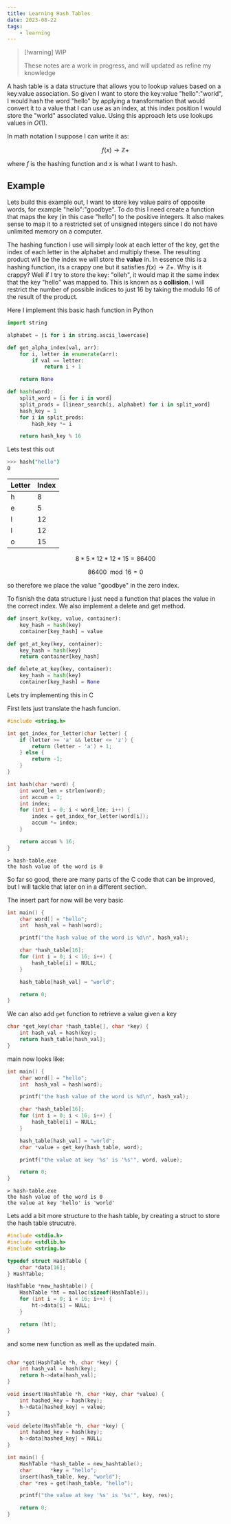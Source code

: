 ```yaml
---
title: Learning Hash Tables
date: 2023-08-22
tags:
    - learning
---
```


> [!warning] WIP
>
> These notes are a work in progress, and will updated as refine my knowledge

A hash table is a data structure that allows you to lookup values based on a key:value association. So given 
I want to store the key:value "hello":"world", I would hash the word "hello" by applying a transformation that would convert it 
to a value that I can use as an index, at this index position I would store the "world" associated value. 
Using this approach lets use lookups values in $O(1)$.

In math notation I suppose I can write it as:

$$f(x) \rightarrow \mathbb{Z+}$$

where $f$ is the hashing function and $x$ is what I want to hash.

## Example

Lets build this example out, I want to store key value pairs of opposite words, for example "hello":"goodbye". To do this I need create
a function that maps the key (in this case "hello") to the positive integers. It also makes sense to map it to a restricted set
of unsigned integers since I do not have unlimited memory on a computer.

The hashing function I use will simply look at each letter of the key, get the index of each letter in the alphabet
and multiply these. The resulting product will be the index we will store the **value** in. In essence this is
a hashing function, its a crappy one but it satisfies $f(x) \rightarrow \mathbb{Z+}$. Why is it crappy? Well
if I try to store the key: "olleh", it would map it the same index that the key "hello" was mapped to.
This is known as a **collision**. I will restrict the number of possible indices to just 16 by taking the modulo
16 of the result of the product.

Here I implement this basic hash function in Python

```python
import string

alphabet = [i for i in string.ascii_lowercase]

def get_alpha_index(val, arr):
    for i, letter in enumerate(arr):
        if val == letter:
            return i + 1

    return None

def hash(word):
    split_word = [i for i in word]
    split_prods = [linear_search(i, alphabet) for i in split_word]
    hash_key = 1
    for i in split_prods:
        hash_key *= i

    return hash_key % 16
```

Lets test this out


```bash
>>> hash("hello")
0
```
|Letter| Index |
|-----|----|
|h | 8 |
|e | 5 |
|l | 12 |
|l | 12 |
|o | 15 |

$$ 8 * 5 * 12 * 12 * 15 = 86400$$

$$ 86400 \mod 16  = 0$$

so therefore we place the value "goodbye" in the zero index.

To fisnish the data structure I just need a function that places
the value in the correct index. We also implement a delete and get 
method.

```python
def insert_kv(key, value, container):
    key_hash = hash(key)
    container[key_hash] = value

def get_at_key(key, container):
    key_hash = hash(key)
    return container[key_hash]

def delete_at_key(key, container):
    key_hash = hash(key)
    container[key_hash] = None
```

Lets try implementing this in C

First lets just translate the hash funcion.

```c
#include <string.h>

int get_index_for_letter(char letter) {
    if (letter >= 'a' && letter <= 'z') {
        return (letter - 'a') + 1;
    } else {
        return -1;
    }
}

int hash(char *word) {
    int word_len = strlen(word);
    int accum = 1;
    int index;
    for (int i = 0; i < word_len; i++) {
        index = get_index_for_letter(word[i]);
        accum *= index;
    }

    return accum % 16;
}
```

``` 
> hash-table.exe
the hash value of the word is 0
```

So far so good, there are many parts of the C code that can be improved, but I will 
tackle that later on in a different section.

The insert part for now will be very basic

```c
int main() {
    char word[] = "hello";
    int  hash_val = hash(word);

    printf("the hash value of the word is %d\n", hash_val);

    char *hash_table[16];
    for (int i = 0; i < 16; i++) {
        hash_table[i] = NULL;
    }

    hash_table[hash_val] = "world";

    return 0;
}

```

We can also add `get` function to retrieve a value given a key

```c
char *get_key(char *hash_table[], char *key) {
    int hash_val = hash(key);
    return hash_table[hash_val];
}
```

main now looks like:

```c
int main() {
    char word[] = "hello";
    int  hash_val = hash(word);

    printf("the hash value of the word is %d\n", hash_val);

    char *hash_table[16];
    for (int i = 0; i < 16; i++) {
        hash_table[i] = NULL;
    }

    hash_table[hash_val] = "world";
    char *value = get_key(hash_table, word);

    printf("the value at key '%s' is '%s'", word, value);

    return 0;
}
```

```
> hash-table.exe
the hash value of the word is 0
the value at key 'hello' is 'world'
```

Lets add a bit more structure to the hash table, by creating a struct to store the hash table strucutre.

```c
#include <stdio.h>
#include <stdlib.h>
#include <string.h>

typedef struct HashTable {
    char *data[16];
} HashTable;

HashTable *new_hashtable() {
    HashTable *ht = malloc(sizeof(HashTable));
    for (int i = 0; i < 16; i++) {
        ht->data[i] = NULL;
    }

    return (ht);
}

```

and some new function as well as the updated main.


```c

char *get(HashTable *h, char *key) {
    int hash_val = hash(key);
    return h->data[hash_val];
}

void insert(HashTable *h, char *key, char *value) {
    int hashed_key = hash(key);
    h->data[hashed_key] = value;
}

void delete(HashTable *h, char *key) {
    int hashed_key = hash(key);
    h->data[hashed_key] = NULL;
}

int main() {
    HashTable *hash_table = new_hashtable();
    char      *key = "hello";
    insert(hash_table, key, "world");
    char *res = get(hash_table, "hello");

    printf("the value at key '%s' is '%s'", key, res);

    return 0;
}

```
